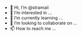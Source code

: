 - 👋 Hi, I’m @stramail
- 👀 I’m interested in ...
- 🌱 I’m currently learning ...
- 💞️ I’m looking to collaborate on ...
- 📫 How to reach me ...

<!---
stramail/stramail is a ✨ special ✨ repository because its `README.md` (this file) appears on your GitHub profile.
You can click the Preview link to take a look at your changes.
--->
